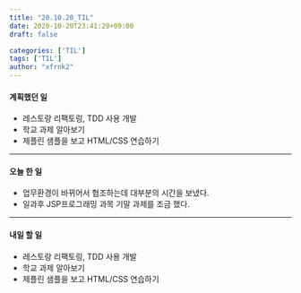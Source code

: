 ```yaml
---
title: "20.10.20_TIL"
date: 2020-10-20T23:41:29+09:00
draft: false

categories: ['TIL']
tags: ['TIL']
author: "xfrnk2"
---
```

#### 계획했던 일
+ 레스토랑 리팩토링, TDD 사용 개발
+ 학교 과제 알아보기
+ 제플린 샘플을 보고 HTML/CSS 연습하기
---
#### 오늘 한 일
+ 업무환경이 바뀌어서 협조하는데 대부분의 시간을 보냈다.
+ 일과후 JSP프로그래밍 과목 기말 과제를 조금 했다.
---   
#### 내일 할 일 
+ 레스토랑 리팩토링, TDD 사용 개발
+ 학교 과제 알아보기
+ 제플린 샘플을 보고 HTML/CSS 연습하기
